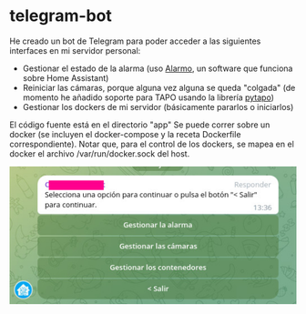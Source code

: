 # telegram-bot

He creado un bot de Telegram para poder acceder a las siguientes interfaces en mi servidor personal:

* Gestionar el estado de la alarma (uso [Alarmo](https://github.com/nielsfaber/alarmo), un software que funciona sobre Home Assistant)
* Reiniciar las cámaras, porque alguna vez alguna se queda "colgada" (de momento he añadido soporte para TAPO usando la librería [pytapo](https://github.com/JurajNyiri/pytapo))
* Gestionar los dockers de mi servidor (básicamente pararlos o iniciarlos)

El código fuente está en el directorio "app"
Se puede correr sobre un docker (se incluyen el docker-compose y la receta Dockerfile correspondiente). Notar que, para el control de los dockers, se mapea en el docker el archivo /var/run/docker.sock del host.

![Captura de Pantalla](screenshot.jpg)

